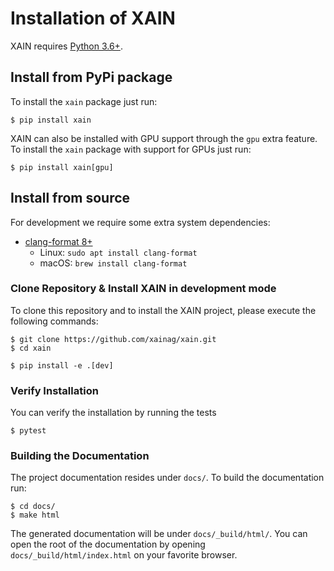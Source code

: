 # Installation of XAIN

XAIN requires [Python 3.6+](https://python.org/).

## Install from PyPi package

To install the `xain` package just run:

```shell
$ pip install xain
```

XAIN can also be installed with GPU support through the `gpu` extra feature. To
install the `xain` package with support for GPUs just run:

```shell
$ pip install xain[gpu]
```

## Install from source

For development we require some extra system dependencies:
- [clang-format 8+](https://clang.llvm.org/docs/ClangFormat.html)
  - Linux: `sudo apt install clang-format`
  - macOS: `brew install clang-format`

### Clone Repository & Install XAIN in development mode

To clone this repository and to install the XAIN project, please execute the following commands:

```shell
$ git clone https://github.com/xainag/xain.git
$ cd xain

$ pip install -e .[dev]
```

### Verify Installation

You can verify the installation by running the tests

```shell
$ pytest
```

### Building the Documentation

The project documentation resides under `docs/`. To build the documentation
run:
```shell
$ cd docs/
$ make html
```

The generated documentation will be under `docs/_build/html/`. You can open the
root of the documentation by opening `docs/_build/html/index.html` on your
favorite browser.
